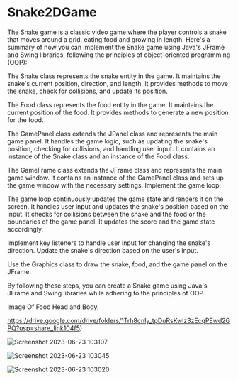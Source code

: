 # Snake2DGame
The Snake game is a classic video game where the player controls a snake that moves around a grid, eating food and growing in length. Here's a summary of how you can implement the Snake game using Java's JFrame and Swing libraries, following the principles of object-oriented programming (OOP):

The Snake class represents the snake entity in the game. It maintains the snake's current position, direction, and length. It provides methods to move the snake, check for collisions, and update its position.

The Food class represents the food entity in the game. It maintains the current position of the food. It provides methods to generate a new position for the food.

The GamePanel class extends the JPanel class and represents the main game panel. It handles the game logic, such as updating the snake's position, checking for collisions, and handling user input. It contains an instance of the Snake class and an instance of the Food class.

The GameFrame class extends the JFrame class and represents the main game window. It contains an instance of the GamePanel class and sets up the game window with the necessary settings. Implement the game loop:

The game loop continuously updates the game state and renders it on the screen. It handles user input and updates the snake's position based on the input. It checks for collisions between the snake and the food or the boundaries of the game panel. It updates the score and the game state accordingly.

Implement key listeners to handle user input for changing the snake's direction. Update the snake's direction based on the user's input.

Use the Graphics class to draw the snake, food, and the game panel on the JFrame.

By following these steps, you can create a Snake game using Java's JFrame and Swing libraries while adhering to the principles of OOP.

Image Of Food Head and Body.

https://drive.google.com/drive/folders/1Trh8cnIy_tpDuRsKwlz3zEcqPEwd2GPQ?usp=share_link104f5)

![Screenshot 2023-06-23 103107](https://github.com/YashSahaa/Snake2DGame/assets/136882182/56ac5165-4160-45f0-ba39-b3472a7dee13)

![Screenshot 2023-06-23 103045](https://github.com/YashSahaa/Snake2DGame/assets/136882182/dd0b582a-39ae-4ccc-ba89-f100b7bf0999)

![Screenshot 2023-06-23 103020](https://github.com/YashSahaa/Snake2DGame/assets/136882182/64f72eca-ed2a-4671-b8c4-a9846eda1e5d)


